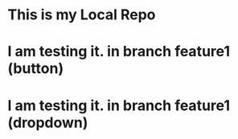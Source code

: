 # This is my Local Repo
# I am testing it. in branch feature1 (button)
# I am testing it. in branch feature1 (dropdown)
